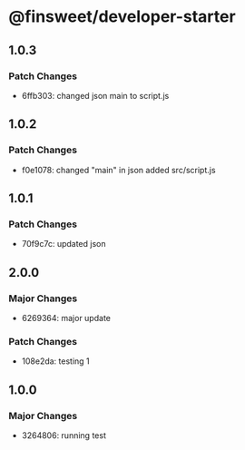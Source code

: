 # @finsweet/developer-starter

## 1.0.3

### Patch Changes

- 6ffb303: changed json main to script.js

## 1.0.2

### Patch Changes

- f0e1078: changed "main" in json added src/script.js

## 1.0.1

### Patch Changes

- 70f9c7c: updated json

## 2.0.0

### Major Changes

- 6269364: major update

### Patch Changes

- 108e2da: testing 1

## 1.0.0

### Major Changes

- 3264806: running test
